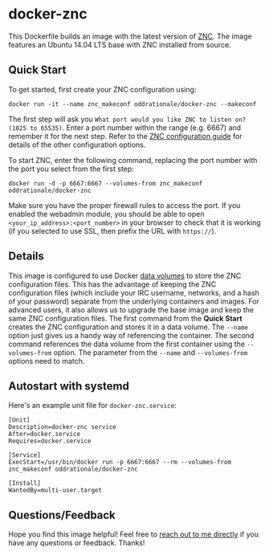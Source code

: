 docker-znc
==========

This Dockerfile builds an image with the latest version of [ZNC](znc.in). The image features an Ubuntu 14.04 LTS base with ZNC installed from source.

Quick Start
-----------

To get started, first create your ZNC configuration using:

    docker run -it --name znc_makeconf oddrationale/docker-znc --makeconf

The first step will ask you `What port would you like ZNC to listen on? (1025 to 65535)`. Enter a port number within the range (e.g. 6667) and remember it for the next step. Refer to the [ZNC configuration guide](http://wiki.znc.in/Configuration) for details of the other configuration options.

To start ZNC, enter the following command, replacing the port number with the port you select from the first step:

    docker run -d -p 6667:6667 --volumes-from znc_makeconf oddrationale/docker-znc

Make sure you have the proper firewall rules to access the port. If you enabled the webadmin module, you should be able to open `<your_ip_address>:<port_number>` in your browser to check that it is working (if you selected to use SSL, then prefix the URL with `https://`).

Details
-------

This image is configured to use Docker [data volumes](http://docs.docker.io/en/latest/use/working_with_volumes/) to store the ZNC configuration files. This has the advantage of keeping the ZNC configuration files (which include your IRC username, networks, and a hash of your password) separate from the underlying containers and images. For advanced users, it also allows us to upgrade the base image and keep the same ZNC configuration files. The first command from the **Quick Start** creates the ZNC configuration and stores it in a data volume. The `--name` option just gives us a handy way of referencing the container. The second command references the data volume from the first container using the `--volumes-from` option. The parameter from the `--name` and `--volumes-from` options need to match.

Autostart with systemd
----------------------

Here's an example unit file for `docker-znc.service`:

    [Unit]
    Description=docker-znc service
    After=docker.service
    Requires=docker.service
    
    [Service]
    ExecStart=/usr/bin/docker run -p 6667:6667 --rm --volumes-from znc_makeconf oddrationale/docker-znc
    
    [Install]
    WantedBy=multi-user.target

Questions/Feedback
------------------

Hope you find this image helpful! Feel free to [reach out to me directly](https://plus.google.com/u/0/108867134306691129687/posts) if you have any questions or feedback. Thanks!
